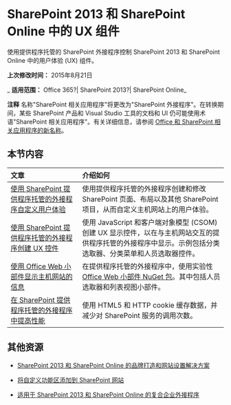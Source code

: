 ﻿
# SharePoint 2013 和 SharePoint Online 中的 UX 组件
使用提供程序托管的 SharePoint 外接程序控制 SharePoint 2013 和 SharePoint Online 中的用户体验 (UX) 组件。

 **上次修改时间：** 2015年8月21日

 _ **适用范围：** Office 365?| SharePoint 2013?| SharePoint Online_

 **注释**  名称"SharePoint 相关应用程序"将更改为"SharePoint 外接程序"。在转换期间，某些 SharePoint 产品和 Visual Studio 工具的文档和 UI 仍可能使用术语"SharePoint 相关应用程序"。有关详细信息，请参阅 [Office 和 SharePoint 相关应用程序的新名称](05b07b04-6c8b-4b7e-bd86-e32c589dfead.md#bk_newname)。


## 本节内容



|**文章**|**介绍如何**|
|:-----|:-----|
|[使用 SharePoint 提供程序托管的外接程序自定义用户体验](customize-the-ux-by-using-sharepoint-provider-hosted-add-ins.md)|使用提供程序托管的外接程序创建和修改 SharePoint 页面、布局以及其他 SharePoint 项目，从而自定义主机网站上的用户体验。|
|[使用 SharePoint 提供程序托管的外接程序创建 UX 控件](create-ux-controls-by-using-sharepoint-provider-hosted-add-ins.md)|使用 JavaScript 和客户端对象模型 (CSOM) 创建 UX 显示控件，以在与主机网站交互的提供程序托管的外接程序中显示。示例包括分类选取器、分类菜单和人员选取器控件。|
|[使用 Office Web 小部件显示主机网站的信息](display-information-from-a-host-site-by-using-office-web-widgets.md)|在提供程序托管的外接程序中，使用实验性 [Office Web 小部件 NuGet 包](http://msdn.microsoft.com/zh-cn/library/office/dn636913%28v=office.15%29.aspx)。其中包括人员选取器和列表视图小部件。|
|[在 SharePoint 提供程序托管的外接程序中提高性能](improve-performance-in-sharepoint-provider-hosted-add-ins.md)|使用 HTML5 和 HTTP cookie 缓存数据，并减少对 SharePoint 服务的调用次数。|

## 其他资源



- [SharePoint 2013 和 SharePoint Online 的品牌打造和网站设置解决方案](branding-and-site-provisioning-solutions-for-sharepoint.md)
    
- [将自定义功能区添加到 SharePoint 网站](add-a-custom-ribbon-to-your-sharepoint-site.md)
    
- [适用于 SharePoint 2013 和 SharePoint Online 的复合企业外接程序](composite-buisness-apps-for-sharepoint.md)
    
